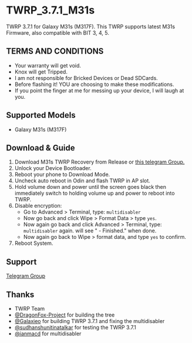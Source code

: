 # TWRP_3.7.1_M31s
TWRP 3.7.1 for Galaxy M31s (M317F). This TWRP supports latest M31s Firmware, also compatible with BIT 3, 4, 5.

**TERMS AND CONDITIONS**
--------------

* Your warranty will get void.
* Knox will get Tripped.
* I am not responsible for Bricked Devices or Dead SDCards.
* Before flashing it! YOU are choosing to make these modifications.
* If you point the finger at me for messing up your device, I will laugh at you.

**Supported Models**
-----------
- Galaxy M31s (M317F)

**Download & Guide**
---------
1. Download M31s TWRP Recovery from Release or [this telegram Group.](https://t.me/galaxym31s)
2. Unlock your Device Bootloader.
3. Reboot your phone to Download Mode.
4. Uncheck auto reboot in Odin and flash TWRP in AP slot.
5. Hold volume down and power until the screen goes black then immediately switch to holding volume up and power to reboot into TWRP.
6. Disable encryption:
    - Go to Advanced > Terminal, type: `multidisabler`
    - Now go back and click Wipe > Format Data > type `yes`. 
    - Now again go back and click Advanced > Terminal, type: `multidisabler` again. will see " - Finished." when done.​
    - Now again go back to Wipe > format data, and type `yes` to confirm.​​
7. Reboot System.

**Support**
-------------
[Telegram Group](https://t.me/galaxym31s)

**Thanks**
----------
- TWRP Team
- [@DragonFox-Project](https://github.com/DragonFox-Project) for building the tree
- [@Galaxieo](https://github.com/Galaxieo) for building TWRP 3.7.1 and fixing the multidisabler
- [@sudhanshunitinatalkar](https://github.com/sudhanshunitinatalkar) for testing the TWRP 3.7.1
- [@ianmacd](https://github.com/ianmacd) for multidisabler
